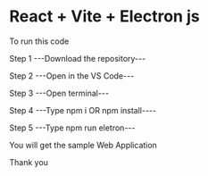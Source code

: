 # React + Vite + Electron js

To run this code 

Step 1
---Download the repository---

Step 2
---Open in the VS Code---

Step 3
---Open terminal---

Step 4 
---Type npm i OR npm install----

Step 5
---Type npm run eletron---

You will get the sample Web Application

Thank you



